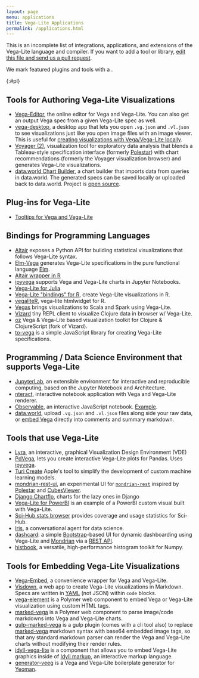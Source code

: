 ```yaml
---
layout: page
menu: applications
title: Vega-Lite Applications
permalink: /applications.html
---
```


This is an incomplete list of integrations, applications, and extensions of the Vega-Lite language and compiler. If you want to add a tool or library, [edit this file and send us a pull request](https://github.com/vega/vega-lite/blob/master/site/usage/applications.md).

We mark featured plugins and tools with a <span class="octicon octicon-star"></span>.

{:#pl}
## Tools for Authoring Vega-Lite Visualizations

- <span class="octicon octicon-star"></span> [Vega-Editor](https://vega.github.io/editor/), the online editor for Vega and Vega-Lite.  You can also get an output Vega spec from a given Vega-Lite spec as well.
- <span class="octicon octicon-star"></span> [vega-desktop](https://github.com/kristw/vega-desktop), a desktop app that lets you open `.vg.json` and `.vl.json` to see visualizations just like you open image files with an image viewer. This is useful for [creating visualizations with Vega/Vega-Lite locally](https://medium.com/@kristw/create-visualizations-with-vega-on-your-machine-using-your-preferred-editor-529e1be875c0).
- <span class="octicon octicon-star"></span> [Voyager (2)](https://github.com/vega/voyager), visualization tool for exploratory data analysis that blends a Tableau-style specification interface (formerly [Polestar](https://github.com/vega/polestar)) with chart recommendations (formerly the Voyager visualization browser) and generates Vega-Lite visualizations.
- [data.world Chart Builder](https://data.world/integrations/chart-builder), a chart builder that imports data from queries in data.world. The generated specs can be saved locally or uploaded back to data.world. Project is [open source](https://github.com/datadotworld/chart-builder).

## Plug-ins for Vega-Lite

-   <span class="octicon octicon-star"></span> [Tooltips for Vega and Vega-Lite](https://github.com/vega/vega-lite-tooltip)

## Bindings for Programming Languages

-   <span class="octicon octicon-star"></span> [Altair](https://altair-viz.github.io) exposes a Python API for building statistical visualizations that follows Vega-Lite syntax.
-   <span class="octicon octicon-star"></span> [Elm-Vega](http://package.elm-lang.org/packages/gicentre/elm-vega/latest) generates Vega-Lite specifications in the pure functional language [Elm](http://elm-lang.org).
-  [Altair wrapper in R](https://vegawidget.github.io/altair/)
-   [ipyvega](https://github.com/vega/ipyvega) supports Vega and Vega-Lite charts in Jupyter Notebooks.
-   [Vega-Lite for Julia](https://github.com/fredo-dedup/VegaLite.jl)
-   [Vega-Lite "bindings" for R](https://github.com/hrbrmstr/vegalite), create Vega-Lite visualizations in R.
-   [vegaliteR](https://github.com/timelyportfolio/vegaliteR), vega-lite htmlwidget for R.
-   [Vegas](https://github.com/aishfenton/Vegas) brings visualizations to Scala and Spark using Vega-Lite.
-   [Vizard](https://github.com/yieldbot/vizard) tiny REPL client to visualize Clojure data in browser w/ Vega-Lite.
-   [oz](https://github.com/metasoarous/oz) Vega & Vega-Lite based visualization toolkit for Clojure & ClojureScript (fork of Vizard).
-   [to-vega](https://github.com/gjmcn/to-vega) is a simple JavaScript library for creating Vega-Lite specifications.


## Programming / Data Science Environment that supports Vega-Lite

-   <span class="octicon octicon-star"></span> [JupyterLab](https://github.com/jupyterlab/jupyterlab), an extensible environment for interactive and reproducible computing, based on the Jupyter Notebook and Architecture.
-   [nteract](https://github.com/nteract/nteract), interactive notebook application with Vega and Vega-Lite renderer.
-   <span class="octicon octicon-star"></span> [Observable](https://beta.observablehq.com/), an interactive JavaScript notebook. [Example](https://beta.observablehq.com/@mbostock/exploring-data-with-vega-lite).
-   [data.world](https://data.world), upload `.vg.json` and `.vl.json` files along side your raw data, or [embed Vega](https://docs.data.world/tutorials/markdown/#vega-and-vega-lite) directly into comments and summary markdown.

## Tools that use Vega-Lite

-   [Lyra](https://github.com/vega/lyra), an interactive, graphical Visualization Design Environment (VDE)
-   <span class="octicon octicon-star"></span> [PdVega](https://jakevdp.github.io/pdvega/), lets you create interactive Vega-Lite plots for Pandas. Uses [ipyvega](https://github.com/vega/ipyvega).
-   [Turi Create](https://github.com/apple/turicreate) Apple's tool to simplify the development of custom machine learning models.
-   [mondrian-rest-ui](https://github.com/jazzido/mondrian-rest-ui), an experimental UI for [`mondrian-rest`](https://github.com/jazzido/mondrian-rest) inspired by [Polestar](https://github.com/vega/polestar) and [CubesViewer](https://github.com/jjmontesl/cubesviewer).
-   [Django Chartflo](https://github.com/synw/django-chartflo), charts for the lazy ones in Django
-   [Vega-Lite for PowerBI](https://github.com/Microsoft/vegalite-for-powerbi/) is an example of a PowerBI custom visual built with Vega-Lite.
-   [Sci-Hub stats browser](https://github.com/greenelab/scihub) provides coverage and usage statistics for Sci-Hub.
-   [Iris](https://hackernoon.com/a-conversational-agent-for-data-science-4ae300cdc220), a conversational agent for data science.
-   [dashcard](https://github.com/scottcame/dashcard): a simple [Bootstrap](https://getbootstrap.com/)-based UI for dynamic dashboarding using Vega-Lite and [Mondrian](https://community.hds.com/docs/DOC-1009853) via a [REST API](https://github.com/ojbc/mondrian-rest).
-   [histbook](https://github.com/diana-hep/histbook), a versatile, high-performance histogram toolkit for Numpy.


## Tools for Embedding Vega-Lite Visualizations

-   <span class="octicon octicon-star"></span> [Vega-Embed](https://github.com/vega/vega-embed), a convenience wrapper for Vega and Vega-Lite.
-   <span class="octicon octicon-star"></span> [Visdown](http://visdown.com), a web app to create Vega-Lite visualizations in Markdown. Specs are written in [YAML](http://www.yaml.org/) (not JSON) within `code` blocks.
-   [vega-element](https://www.webcomponents.org/element/PolymerVis/vega-element) is a Polymer web component to embed Vega or Vega-Lite visualization using custom HTML tags.
-   [marked-vega](https://www.webcomponents.org/element/PolymerVis/marked-vega) is a Polymer web component to parse image/code markdowns into Vega and Vega-Lite charts.
-   [gulp-marked-vega](https://github.com/e2fyi/gulp-marked-vega) is a gulp plugin (comes with a cli tool also) to replace [marked-vega](https://www.webcomponents.org/element/PolymerVis/marked-vega) markdown syntax with base64 embedded image tags, so that any standard markdown parser can render the Vega and Vega-Lite charts without modifying their render rules.
-   [idyll-vega-lite](https://github.com/idyll-lang/idyll-vega-lite) is a component that allows you to embed Vega-Lite graphics inside of [Idyll markup](https://idyll-lang.org), an interactive markup language.
-   [generator-veeg](https://github.com/millette/generator-veeg) is a Vega and Vega-Lite boilerplate generator for [Yeoman](http://yeoman.io/).
